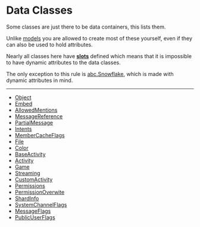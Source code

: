 # Data Classes [](https://discordpy.readthedocs.io/en/v1.7.3/api.html#data-classes)
Some classes are just there to be data containers, this lists them.

Unlike [models](discord/Discord%20Models/Discord%20Models) you are allowed to create most of these yourself, even if they can also be used to hold attributes.

Nearly all classes here have [__slots__](https://docs.python.org/3/reference/datamodel.html#slots) defined which means that it is impossible to have dynamic attributes to the data classes.

The only exception to this rule is [abc.Snowflake](discord/Abstract%20Base%20Classes/Snowflake/Snowflake), which is made with dynamic attributes in mind.


****
- [Object](./Object/Object)
- [Embed](./Embed/Embed)
- [AllowedMentions](./AllowedMentions/AllowedMentions)
- [MessageReference](./MessageReference/MessageReference)
- [PartialMessage](./PartialMessage/PartialMessage)
- [Intents](./Intents/Intents)
- [MemberCacheFlags](./MemberCacheFlags/MemberCacheFlags)
- [File](./File/File)
- [Color](./Color/Color)
- [BaseActivity](./BaseActivity/BaseActivity)
- [Activity](./Activity/Activity)
- [Game](./Game/Game)
- [Streaming](./Streaming/Streaming)
- [CustomActivity](./CustomActivity/CustomActivity)
- [Permissions](./Permissions/Permissions)
- [PermissionOverwite](./PermissionOverwite/PermissionOverwite)
- [ShardInfo](./ShardInfo/ShardInfo)
- [SystemChannelFlags](./SystemChannelFlags/SystemChannelFlags)
- [MessageFlags](./MessageFlags/MessageFlags)
- [PublicUserFlags](./PublicUserFlags/PublicUserFlags)

